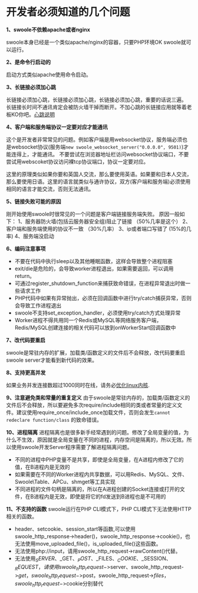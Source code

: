 # 开发者必须知道的几个问题

**1、swoole不依赖apache或者nginx**

swoole本身已经是一个类似apache/nginx的容器，只要PHP环境OK swoole就可以运行。

**2、是命令行启动的**

启动方式类似apache使用命令启动。

**3、长链接必须加心跳**

长链接必须加心跳，长链接必须加心跳，长链接必须加心跳，重要的话说三遍。 
长链接长时间不通讯肯定会被防火墙干掉而断开。不加心跳的长链接应用就等着老板KO你吧。[心跳说明](heart_beat.md)

**4、客户端和服务端协议一定要对应才能通讯**

这个是开发者非常常见的问题。例如客户端是用websocket协议，服务端必须也是websocket协议(服务端```new swoole_websocket_server("0.0.0.0", 9501)```)才能连得上，才能通讯。 
不要尝试在浏览器地址栏访问websocket协议端口，不要尝试用webscoket协议访问裸tcp协议端口，协议一定要对应。

这里的原理类似如果你要和英国人交流，那么要使用英语。如果要和日本人交流，那么要使用日语。这里的语言就类似与通许协议，双方(客户端和服务端)必须使用相同的语言才能交流，否则无法通讯。

**5、链接失败可能的原因**

刚开始使用swoole时很常见的一个问题是客户端链接服务端失败。 原因一般如下： 
1、服务器防火墙(包括云服务器安全组)阻止了链接 （50%几率是这个）
2、客户端和服务端使用的协议不一致 （30%几率）
3、ip或者端口写错了 (15%的几率)
4、服务端没启动

**6、编码注意事项**

* 不要在代码中执行sleep以及其他睡眠函数，这样会导致整个进程阻塞
* exit/die是危险的，会导致worker进程退出，如果需要返回，可以调用return。
* 可通过register_shutdown_function来捕获致命错误，在进程异常退出时做一些请求工作
* PHP代码中如果有异常抛出，必须在回调函数中进行try/catch捕获异常，否则会导致工作进程退出
* swoole不支持set_exception_handler，必须使用try/catch方式处理异常
* Worker进程不得共用同一个Redis或MySQL等网络服务客户端，Redis/MySQL创建连接的相关代码可以放到onWorkerStart回调函数中

**7、改代码要重启**

swoole是常驻内存的扩展，加载类/函数定义的文件后不会释放，改代码要重启swoole server才能看到新代码的效果。

**8、支持更高并发**

如果业务并发连接数超过1000同时在线，请务必[优化linux内核](内核参数调优.md).

**9、注意避免类和常量的重复定义**
由于swoole是常驻内存的，加载类/函数定义的文件后不会释放，所以要避免多次require/include相同的类或者常量的定义文件。建议使用require_once/include_once加载文件，否则会发生```cannot redeclare function/class``` 的致命错误。

**10、进程隔离**
进程隔离也是很多新手经常遇到的问题。修改了全局变量的值，为什么不生效，原因就是全局变量在不同的进程，内存空间是隔离的，所以无效。所以使用swoole开发Server程序需要了解进程隔离问题。

* 不同的进程中PHP变量不是共享，即使是全局变量，在A进程内修改了它的值，在B进程内是无效的
* 如果需要在不同的Worker进程内共享数据，可以用Redis、MySQL、文件、Swoole\Table、APCu、shmget等工具实现
* 不同进程的文件句柄是隔离的，所以在A进程创建的Socket连接或打开的文件，在B进程内是无效，即使是将它的fd发送到B进程也是不可用的

**11、不支持的函数**
swoole运行在PHP CLI模式下，PHP CLI模式下无法使用HTTP相关的函数。
* header、setcookie、session_start等函数,可以使用swoole_http_response->header()，swoole_http_response->cookie()，也无法使用move_uploaded_file()，is_uploaded_file()这些函数。
* 无法使用php://input，请用swoole_http_request->rawContent()代替。
* 无法使用$_SERVER、$_GET、$_POST、$_FILES、$_COOKIE、$_SESSION、$_REQUEST，请使用swoole_http_request->$server、swoole_http_request->$get，swoole_http_request->$post，swoole_http_request->$files，swoole_http_request->$cookie分别替代




